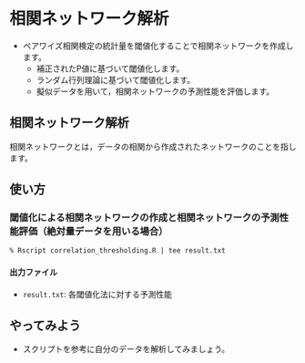 # 相関ネットワーク解析
* ペアワイズ相関検定の統計量を閾値化することで相関ネットワークを作成します。
  * 補正されたP値に基づいて閾値化します。
  * ランダム行列理論に基づいて閾値化します。
  * 擬似データを用いて，相関ネットワークの予測性能を評価します。

## 相関ネットワーク解析
相関ネットワークとは，データの相関から作成されたネットワークのことを指します。

## 使い方
### 閾値化による相関ネットワークの作成と相関ネットワークの予測性能評価（絶対量データを用いる場合）
```
% Rscript correlation_thresholding.R | tee result.txt
```
#### 出力ファイル
* ``result.txt``: 各閾値化法に対する予測性能

## やってみよう
* スクリプトを参考に自分のデータを解析してみましょう。
